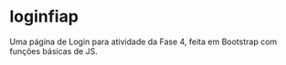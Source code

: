 # loginfiap
Uma página de Login para atividade da Fase 4, feita em Bootstrap com funções básicas de JS.
